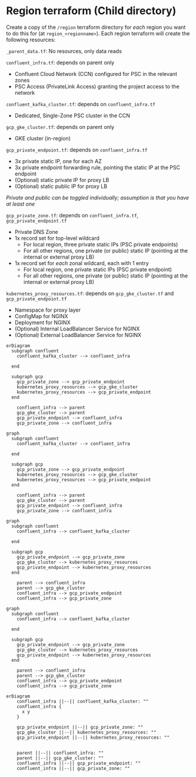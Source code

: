 # Region terraform (Child directory)
Create a copy of the `/region` terraform directory for _each_ region you want to do this for (at `region_<regionname>`). Each region terraform will create the following resources:

`_parent_data.tf`: No resources, only data reads

`confluent_infra.tf`: depends on parent only
* Confluent Cloud Network (CCN) configured for PSC in the relevant zones
* PSC Access (PrivateLink Access) granting the project access to the network

`confluent_kafka_cluster.tf`: depends on `confluent_infra.tf`
* Dedicated, Single-Zone PSC cluster in the CCN

`gcp_gke_cluster.tf`: depends on parent only
* GKE cluster (in-region)

`gcp_private_endpoint.tf`: depends on `confluent_infra.tf`
* 3x private static IP, one for each AZ
* 3x private endpoint forwarding rule, pointing the static IP at the PSC endpoint
* (Optional) static private IP for proxy LB
* (Optional) static public IP for proxy LB

_Private and public can be toggled individually; assumption is that you have at least one_

`gcp_private_zone.tf`: depends on `confluent_infra.tf`, `gcp_private_endpoint.tf`
* Private DNS Zone
* 1x record set for top-level wildcard
    * For local region, three private static IPs (PSC private endpoints)
    * For all other regions, one private (or public) static IP (pointing at the internal or external proxy LB)
* 1x record set for *each* zonal wildcard, each with 1 entry
    * For local region, one private static IPs (PSC private endpoint)
    * For all other regions, one private (or public) static IP (pointing at the internal or external proxy LB)

`kubernetes_proxy_resources.tf`: depends on `gcp_gke_cluster.tf` and `gcp_private_endpoint.tf`
* Namespace for proxy layer
* ConfigMap for NGINX
* Deployment for NGINX
* (Optional) Internal LoadBalancer Service for NGINX
* (Optional) External LoadBalancer Service for NGINX

```mermaid
erDiagram
  subgraph confluent
    confluent_kafka_cluster --> confluent_infra

  end

  subgraph gcp
    gcp_private_zone --> gcp_private_endpoint
    kubernetes_proxy_resources --> gcp_gke_cluster
    kubernetes_proxy_resources --> gcp_private_endpoint
  end

    confluent_infra --> parent
    gcp_gke_cluster --> parent
    gcp_private_endpoint --> confluent_infra
    gcp_private_zone --> confluent_infra

```

```mermaid
graph
  subgraph confluent
    confluent_kafka_cluster --> confluent_infra

  end

  subgraph gcp
    gcp_private_zone --> gcp_private_endpoint
    kubernetes_proxy_resources --> gcp_gke_cluster
    kubernetes_proxy_resources --> gcp_private_endpoint
  end

    confluent_infra --> parent
    gcp_gke_cluster --> parent
    gcp_private_endpoint --> confluent_infra
    gcp_private_zone --> confluent_infra

```


```mermaid
graph
  subgraph confluent
    confluent_infra --> confluent_kafka_cluster

  end

  subgraph gcp
    gcp_private_endpoint --> gcp_private_zone
    gcp_gke_cluster --> kubernetes_proxy_resources
    gcp_private_endpoint --> kubernetes_proxy_resources
  end

    parent --> confluent_infra
    parent --> gcp_gke_cluster
    confluent_infra --> gcp_private_endpoint
    confluent_infra --> gcp_private_zone

```

```mermaid
graph
  subgraph confluent
    confluent_infra --> confluent_kafka_cluster

  end

  subgraph gcp
    gcp_private_endpoint --> gcp_private_zone
    gcp_gke_cluster --> kubernetes_proxy_resources
    gcp_private_endpoint --> kubernetes_proxy_resources
  end

    parent --> confluent_infra
    parent --> gcp_gke_cluster
    confluent_infra --> gcp_private_endpoint
    confluent_infra --> gcp_private_zone
```

```mermaid
erDiagram
    confluent_infra ||--|| confluent_kafka_cluster: ""
    confluent_infra {
      x y
    }

    gcp_private_endpoint ||--|| gcp_private_zone: ""
    gcp_gke_cluster ||--|| kubernetes_proxy_resources: ""
    gcp_private_endpoint ||--|| kubernetes_proxy_resources: ""


    parent ||--|| confluent_infra: ""
    parent ||--|| gcp_gke_cluster: ""
    confluent_infra ||--|| gcp_private_endpoint: ""
    confluent_infra ||--|| gcp_private_zone: ""
```